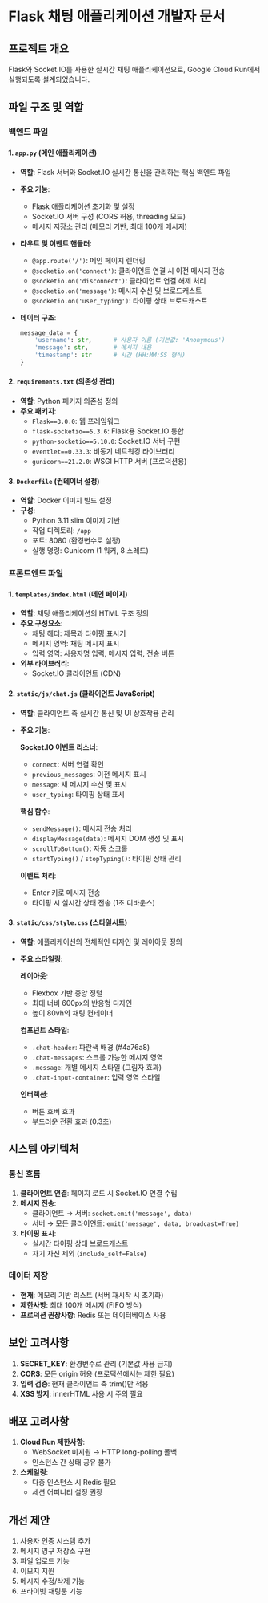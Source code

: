 # Flask 채팅 애플리케이션 개발자 문서

## 프로젝트 개요
Flask와 Socket.IO를 사용한 실시간 채팅 애플리케이션으로, Google Cloud Run에서 실행되도록 설계되었습니다.

## 파일 구조 및 역할

### 백엔드 파일

#### 1. `app.py` (메인 애플리케이션)
- **역할**: Flask 서버와 Socket.IO 실시간 통신을 관리하는 핵심 백엔드 파일
- **주요 기능**:
  - Flask 애플리케이션 초기화 및 설정
  - Socket.IO 서버 구성 (CORS 허용, threading 모드)
  - 메시지 저장소 관리 (메모리 기반, 최대 100개 메시지)
  
- **라우트 및 이벤트 핸들러**:
  - `@app.route('/')`: 메인 페이지 렌더링
  - `@socketio.on('connect')`: 클라이언트 연결 시 이전 메시지 전송
  - `@socketio.on('disconnect')`: 클라이언트 연결 해제 처리
  - `@socketio.on('message')`: 메시지 수신 및 브로드캐스트
  - `@socketio.on('user_typing')`: 타이핑 상태 브로드캐스트

- **데이터 구조**:
  ```python
  message_data = {
      'username': str,      # 사용자 이름 (기본값: 'Anonymous')
      'message': str,       # 메시지 내용
      'timestamp': str      # 시간 (HH:MM:SS 형식)
  }
  ```

#### 2. `requirements.txt` (의존성 관리)
- **역할**: Python 패키지 의존성 정의
- **주요 패키지**:
  - `Flask==3.0.0`: 웹 프레임워크
  - `flask-socketio==5.3.6`: Flask용 Socket.IO 통합
  - `python-socketio==5.10.0`: Socket.IO 서버 구현
  - `eventlet==0.33.3`: 비동기 네트워킹 라이브러리
  - `gunicorn==21.2.0`: WSGI HTTP 서버 (프로덕션용)

#### 3. `Dockerfile` (컨테이너 설정)
- **역할**: Docker 이미지 빌드 설정
- **구성**:
  - Python 3.11 slim 이미지 기반
  - 작업 디렉토리: `/app`
  - 포트: 8080 (환경변수로 설정)
  - 실행 명령: Gunicorn (1 워커, 8 스레드)

### 프론트엔드 파일

#### 1. `templates/index.html` (메인 페이지)
- **역할**: 채팅 애플리케이션의 HTML 구조 정의
- **주요 구성요소**:
  - 채팅 헤더: 제목과 타이핑 표시기
  - 메시지 영역: 채팅 메시지 표시
  - 입력 영역: 사용자명 입력, 메시지 입력, 전송 버튼
- **외부 라이브러리**:
  - Socket.IO 클라이언트 (CDN)

#### 2. `static/js/chat.js` (클라이언트 JavaScript)
- **역할**: 클라이언트 측 실시간 통신 및 UI 상호작용 관리
- **주요 기능**:
  
  **Socket.IO 이벤트 리스너**:
  - `connect`: 서버 연결 확인
  - `previous_messages`: 이전 메시지 표시
  - `message`: 새 메시지 수신 및 표시
  - `user_typing`: 타이핑 상태 표시

  **핵심 함수**:
  - `sendMessage()`: 메시지 전송 처리
  - `displayMessage(data)`: 메시지 DOM 생성 및 표시
  - `scrollToBottom()`: 자동 스크롤
  - `startTyping()` / `stopTyping()`: 타이핑 상태 관리

  **이벤트 처리**:
  - Enter 키로 메시지 전송
  - 타이핑 시 실시간 상태 전송 (1초 디바운스)

#### 3. `static/css/style.css` (스타일시트)
- **역할**: 애플리케이션의 전체적인 디자인 및 레이아웃 정의
- **주요 스타일링**:
  
  **레이아웃**:
  - Flexbox 기반 중앙 정렬
  - 최대 너비 600px의 반응형 디자인
  - 높이 80vh의 채팅 컨테이너

  **컴포넌트 스타일**:
  - `.chat-header`: 파란색 배경 (#4a76a8)
  - `.chat-messages`: 스크롤 가능한 메시지 영역
  - `.message`: 개별 메시지 스타일 (그림자 효과)
  - `.chat-input-container`: 입력 영역 스타일

  **인터랙션**:
  - 버튼 호버 효과
  - 부드러운 전환 효과 (0.3초)

## 시스템 아키텍처

### 통신 흐름
1. **클라이언트 연결**: 페이지 로드 시 Socket.IO 연결 수립
2. **메시지 전송**: 
   - 클라이언트 → 서버: `socket.emit('message', data)`
   - 서버 → 모든 클라이언트: `emit('message', data, broadcast=True)`
3. **타이핑 표시**: 
   - 실시간 타이핑 상태 브로드캐스트
   - 자기 자신 제외 (`include_self=False`)

### 데이터 저장
- **현재**: 메모리 기반 리스트 (서버 재시작 시 초기화)
- **제한사항**: 최대 100개 메시지 (FIFO 방식)
- **프로덕션 권장사항**: Redis 또는 데이터베이스 사용

## 보안 고려사항
1. **SECRET_KEY**: 환경변수로 관리 (기본값 사용 금지)
2. **CORS**: 모든 origin 허용 (프로덕션에서는 제한 필요)
3. **입력 검증**: 현재 클라이언트 측 trim()만 적용
4. **XSS 방지**: innerHTML 사용 시 주의 필요

## 배포 고려사항
1. **Cloud Run 제한사항**: 
   - WebSocket 미지원 → HTTP long-polling 폴백
   - 인스턴스 간 상태 공유 불가
2. **스케일링**: 
   - 다중 인스턴스 시 Redis 필요
   - 세션 어피니티 설정 권장

## 개선 제안
1. 사용자 인증 시스템 추가
2. 메시지 영구 저장소 구현
3. 파일 업로드 기능
4. 이모지 지원
5. 메시지 수정/삭제 기능
6. 프라이빗 채팅룸 기능